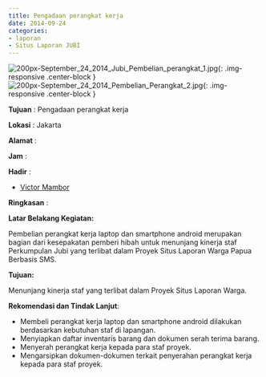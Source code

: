 ```yaml
---
title: Pengadaan perangkat kerja
date: 2014-09-24
categories:
- laporan
- Situs Laporan JUBI
---
```

![200px-September_24_2014_Jubi_Pembelian_perangkat_1.jpg](/uploads/200px-September_24_2014_Jubi_Pembelian_perangkat_1.jpg){: .img-responsive .center-block }
![200px-September_24_2014_Pembelian_Perangkat_2.jpg](/uploads/200px-September_24_2014_Pembelian_Perangkat_2.jpg){: .img-responsive .center-block }

**Tujuan** : Pengadaan perangkat kerja

**Lokasi** : Jakarta

**Alamat** : 

**Jam** : 

**Hadir** : 
* [Victor Mambor](http://wiki.ciptamedia.org/wiki/Victor_Mambor)

**Ringkasan** : 

**Latar Belakang Kegiatan:** 

Pembelian perangkat kerja laptop dan smartphone android merupakan bagian dari kesepakatan pemberi hibah untuk menunjang kinerja staf Perkumpulan Jubi yang terlibat dalam Proyek Situs Laporan Warga Papua Berbasis SMS.

**Tujuan:** 

Menunjang kinerja staf yang terlibat dalam Proyek Situs Laporan Warga.

**Rekomendasi dan Tindak Lanjut**:

* Membeli perangkat kerja laptop dan smartphone android dilakukan berdasarkan kebutuhan staf di lapangan.
* Menyiapkan daftar inventaris barang dan dokumen serah terima barang.
* Menyerah perangkat kerja kepada para staf proyek.
* Mengarsipkan dokumen-dokumen terkait penyerahan perangkat kerja kepada para staf proyek.
